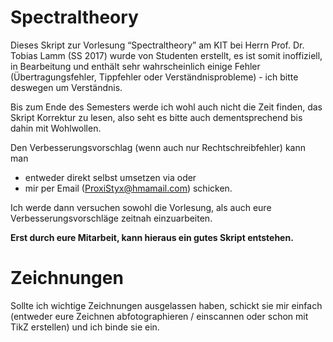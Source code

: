 Spectraltheory
===========
Dieses Skript zur Vorlesung “Spectraltheory” am KIT bei
Herrn Prof. Dr. Tobias Lamm (SS 2017) wurde von Studenten erstellt, es ist somit 
inoffiziell, in Bearbeitung und enthält sehr wahrscheinlich einige
Fehler (Übertragungsfehler, Tippfehler oder
Verständnisprobleme) - ich bitte deswegen um Verständnis.

Bis zum Ende des Semesters werde ich wohl auch nicht die Zeit finden, das Skript Korrektur zu lesen, also seht es bitte auch dementsprechend bis dahin mit Wohlwollen.

Den Verbesserungsvorschlag (wenn auch nur
Rechtschreibfehler) kann man
* entweder direkt selbst umsetzen via oder
* mir per Email (ProxiStyx@hmamail.com) schicken.

Ich werde dann versuchen sowohl die Vorlesung, als auch eure Verbesserungsvorschläge zeitnah einzuarbeiten.

**Erst durch eure Mitarbeit, kann hieraus ein gutes Skript entstehen.**

Zeichnungen
===========
Sollte ich wichtige Zeichnungen ausgelassen haben, schickt sie mir einfach (entweder eure Zeichnen abfotographieren / einscannen oder schon mit TikZ erstellen) und ich binde sie ein.
